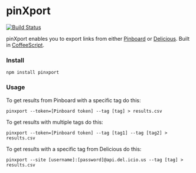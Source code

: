 # pinXport

[![Build Status](https://secure.travis-ci.org/webjay/pinXport.png)](http://travis-ci.org/webjay/pinXport)

pinXport enables you to export links from either [Pinboard](http://pinboard.in/) or [Delicious](http://delicious.com/).
Built in [CoffeeScript](http://coffeescript.org/).

### Install

	npm install pinxport

### Usage

To get results from Pinboard with a specific tag do this:

	pinxport --token=[Pinboard token] --tag [tag] > results.csv

To get results with multiple tags do this:

	pinxport --token=[Pinboard token] --tag [tag1] --tag [tag2] > results.csv

To get results with a specific tag from Delicious do this:

	pinxport --site [username]:[password]@api.del.icio.us --tag [tag] > results.csv
